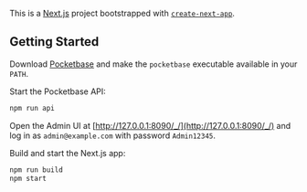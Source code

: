 This is a [Next.js](https://nextjs.org/) project bootstrapped with [`create-next-app`](https://github.com/vercel/next.js/tree/canary/packages/create-next-app).

## Getting Started

Download [Pocketbase](https://pocketbase.io/) and make the `pocketbase` executable available in your `PATH`.

Start the Pocketbase API:

```bash
npm run api
```

Open the Admin UI at [http://127.0.0.1:8090/_/](http://127.0.0.1:8090/_/) and log in as `admin@example.com` with password `Admin12345`.

Build and start the Next.js app:

```bash
npm run build
npm start
```
